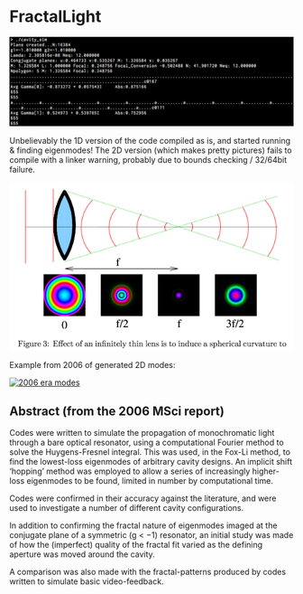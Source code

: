 # FractalLight

![1D simulation](cavity_sim.png)

Unbelievably the 1D version of the code compiled as is, and started running & finding eigenmodes! The 2D version (which makes pretty pictures) fails to compile with a linker warning, probably due to bounds checking / 32/64bit failure.

![Lens description](lens.png)

Example from 2006 of generated 2D modes:

[![2006 era modes](http://img.youtube.com/vi/-dJPs1nPTjM/0.jpg)](http://www.youtube.com/watch?v=-dJPs1nPTjM)

## Abstract (from the 2006 MSci report)

Codes were written to simulate the propagation of monochromatic light
through a bare optical resonator, using a computational Fourier method to
solve the Huygens-Fresnel integral. This was used, in the Fox-Li method, to
find the lowest-loss eigenmodes of arbitrary cavity designs. An implicit shift
‘hopping’ method was employed to allow a series of increasingly higher-loss
eigenmodes to be found, limited in number by computational time.

Codes were confirmed in their accuracy against the literature, and were
used to investigate a number of different cavity configurations.

In addition to confirming the fractal nature of eigenmodes imaged at the
conjugate plane of a symmetric (g < −1) resonator, an initial study was
made of how the (imperfect) quality of the fractal fit varied as the defining
aperture was moved around the cavity.

A comparison was also made with the fractal-patterns produced by codes
written to simulate basic video-feedback.
